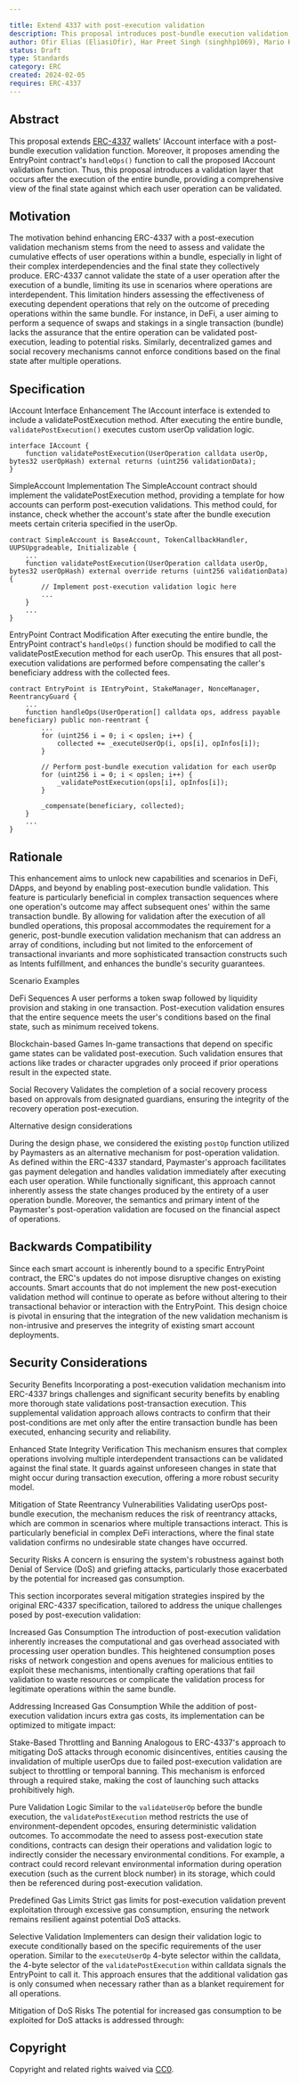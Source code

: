```yaml
---

title: Extend 4337 with post-execution validation
description: This proposal introduces post-bundle execution validation, allowing user operations to be validated against the final state of the network.
author: Ofir Elias (EliasiOfir), Har Preet Singh (singhhp1069), Mario Karagiorgas (blewater).
status: Draft
type: Standards
category: ERC
created: 2024-02-05
requires: ERC-4337
---
```


## Abstract

This proposal extends [ERC-4337](./erc-4337.md) wallets' IAccount interface with a post-bundle execution validation function. Moreover, it proposes amending the EntryPoint contract's `handleOps()` function to call the proposed IAccount validation function. Thus, this proposal introduces a validation layer that occurs after the execution of the entire bundle, providing a comprehensive view of the final state against which each user operation can be validated.

## Motivation
The motivation behind enhancing ERC-4337 with a post-execution validation mechanism stems from the need to assess and validate the cumulative effects of user operations within a bundle, especially in light of their complex interdependencies and the final state they collectively produce. ERC-4337 cannot validate the state of a user operation after the execution of a bundle, limiting its use in scenarios where operations are interdependent. This limitation hinders assessing the effectiveness of executing dependent operations that rely on the outcome of preceding operations within the same bundle. For instance, in DeFi, a user aiming to perform a sequence of swaps and stakings in a single transaction (bundle) lacks the assurance that the entire operation can be validated post-execution, leading to potential risks. Similarly, decentralized games and social recovery mechanisms cannot enforce conditions based on the final state after multiple operations.

## Specification

IAccount Interface Enhancement
The IAccount interface is extended to include a validatePostExecution method. After executing the entire bundle, `validatePostExecution()` executes custom userOp validation logic.

```Solidity
interface IAccount {
    function validatePostExecution(UserOperation calldata userOp, bytes32 userOpHash) external returns (uint256 validationData);
}
```

SimpleAccount Implementation
The SimpleAccount contract should implement the validatePostExecution method, providing a template for how accounts can perform post-execution validations. This method could, for instance, check whether the account's state after the bundle execution meets certain criteria specified in the userOp.

```Solidity
contract SimpleAccount is BaseAccount, TokenCallbackHandler, UUPSUpgradeable, Initializable {
    ...
    function validatePostExecution(UserOperation calldata userOp, bytes32 userOpHash) external override returns (uint256 validationData) {
        // Implement post-execution validation logic here
        ...
    }
    ...
}
```

EntryPoint Contract Modification
After executing the entire bundle, the EntryPoint contract's `handleOps()` function should be modified to call the validatePostExecution method for each userOp. This ensures that all post-execution validations are performed before compensating the caller's beneficiary address with the collected fees.

```Solidity
contract EntryPoint is IEntryPoint, StakeManager, NonceManager, ReentrancyGuard {
    ...
    function handleOps(UserOperation[] calldata ops, address payable beneficiary) public non-reentrant {
        ...
        for (uint256 i = 0; i < opslen; i++) {
            collected += _executeUserOp(i, ops[i], opInfos[i]);
        }

        // Perform post-bundle execution validation for each userOp
        for (uint256 i = 0; i < opslen; i++) {
            _validatePostExecution(ops[i], opInfos[i]);
        }

        _compensate(beneficiary, collected);
    }
    ...
}
```

## Rationale

This enhancement aims to unlock new capabilities and scenarios in DeFi, DApps, and beyond by enabling post-execution bundle validation. This feature is particularly beneficial in complex transaction sequences where one operation's outcome may affect subsequent ones' within the same transaction bundle. By allowing for validation after the execution of all bundled operations, this proposal accommodates the requirement for a generic, post-bundle execution validation mechanism that can address an array of conditions, including but not limited to the enforcement of transactional invariants and more sophisticated transaction constructs such as Intents fulfillment, and enhances the bundle's security guarantees.

Scenario Examples

DeFi Sequences 
A user performs a token swap followed by liquidity provision and staking in one transaction. Post-execution validation ensures that the entire sequence meets the user's conditions based on the final state, such as minimum received tokens.

Blockchain-based Games
In-game transactions that depend on specific game states can be validated post-execution. Such validation ensures that actions like trades or character upgrades only proceed if prior operations result in the expected state.

Social Recovery
Validates the completion of a social recovery process based on approvals from designated guardians, ensuring the integrity of the recovery operation post-execution.

Alternative design considerations

During the design phase, we considered the existing `postOp` function utilized by Paymasters as an alternative mechanism for post-operation validation. As defined within the ERC-4337 standard, Paymaster's approach facilitates gas payment delegation and handles validation immediately after executing each user operation. While functionally significant, this approach cannot inherently assess the state changes produced by the entirety of a user operation bundle. Moreover, the semantics and primary intent of the Paymaster's post-operation validation are focused on the financial aspect of operations.

## Backwards Compatibility

Since each smart account is inherently bound to a specific EntryPoint contract, the ERC's updates do not impose disruptive changes on existing accounts. Smart accounts that do not implement the new post-execution validation method will continue to operate as before without altering to their transactional behavior or interaction with the EntryPoint. This design choice is pivotal in ensuring that the integration of the new validation mechanism is non-intrusive and preserves the integrity of existing smart account deployments.

## Security Considerations

Security Benefits
Incorporating a post-execution validation mechanism into ERC-4337 brings challenges and significant security benefits by enabling more thorough state validations post-transaction execution. This supplemental validation approach allows contracts to confirm that their post-conditions are met only after the entire transaction bundle has been executed, enhancing security and reliability.

Enhanced State Integrity Verification
This mechanism ensures that complex operations involving multiple interdependent transactions can be validated against the final state. It guards against unforeseen changes in state that might occur during transaction execution, offering a more robust security model.

Mitigation of State Reentrancy Vulnerabilities
Validating userOps post-bundle execution, the mechanism reduces the risk of reentrancy attacks, which are common in scenarios where multiple transactions interact. This is particularly beneficial in complex DeFi interactions, where the final state validation confirms no undesirable state changes have occurred.

Security Risks
A concern is ensuring the system's robustness against both Denial of Service (DoS) and griefing attacks, particularly those exacerbated by the potential for increased gas consumption.

This section incorporates several mitigation strategies inspired by the original ERC-4337 specification, tailored to address the unique challenges posed by post-execution validation:

Increased Gas Consumption
The introduction of post-execution validation inherently increases the computational and gas overhead associated with processing user operation bundles. This heightened consumption poses risks of network congestion and opens avenues for malicious entities to exploit these mechanisms, intentionally crafting operations that fail validation to waste resources or complicate the validation process for legitimate operations within the same bundle.

Addressing Increased Gas Consumption
While the addition of post-execution validation incurs extra gas costs, its implementation can be optimized to mitigate impact:

Stake-Based Throttling and Banning
Analogous to ERC-4337's approach to mitigating DoS attacks through economic disincentives, entities causing the invalidation of multiple userOps due to failed post-execution validation are subject to throttling or temporal banning. This mechanism is enforced through a required stake, making the cost of launching such attacks prohibitively high.

Pure Validation Logic
Similar to the `validateUserOp` before the bundle execution, the `validatePostExecution` method restricts the use of environment-dependent opcodes, ensuring deterministic validation outcomes. To accommodate the need to assess post-execution state conditions, contracts can design their operations and validation logic to indirectly consider the necessary environmental conditions. For example, a contract could record relevant environmental information during operation execution (such as the current block number) in its storage, which could then be referenced during post-execution validation.

Predefined Gas Limits
Strict gas limits for post-execution validation prevent exploitation through excessive gas consumption, ensuring the network remains resilient against potential DoS attacks.

Selective Validation
Implementers can design their validation logic to execute conditionally based on the specific requirements of the user operation. Similar to the `executeUserOp` 4-byte selector within the calldata, the 4-byte selector of the `validatePostExecution` within calldata signals the EntryPoint to call it. This approach ensures that the additional validation gas is only consumed when necessary rather than as a blanket requirement for all operations.

Mitigation of DoS Risks
The potential for increased gas consumption to be exploited for DoS attacks is addressed through:

## Copyright

Copyright and related rights waived via [CC0](../LICENSE.md).
